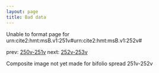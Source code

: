 ```yaml
---
layout: page
title: Bad data
---
```


Unable to format page for urn:cite2:hmt:msB.v1:251v#urn:cite2:hmt:msB.v1:252v#

prev: [250v-251v](../250v-251v/) next: [252v-253v](../252v-253v/)

Composite image not yet made for bifolio spread 251v-252v

